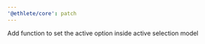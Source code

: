 ```yaml
---
'@ethlete/core': patch
---
```


Add function to set the active option inside active selection model
